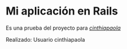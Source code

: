 # Mi aplicación en Rails

Es una prueba del proyecto para
[*cinthiapaola*](https://www.proyecto.la)

Realizado: Usuario cinthiapaola

